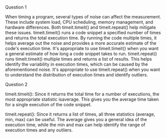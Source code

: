 Question 1

When timing a program, several types of noise can affect the measurement. 
These include system load, CPU scheduling, memory management, and hardware differences. 
Both timeit.timeit() and timeit.repeat() help mitigate these issues.
timeit.timeit() runs a code snippet a specified number of times and returns the total execution time. 
By running the code multiple times, it helps average out the noise and provides a more accurate estimate of the code's execution time. 
It's appropriate to use timeit.timeit() when you want a general estimate of how long a code snippet takes to run.
timeit.repeat() runs timeit.timeit() multiple times and returns a list of results. 
This helps identify the variability in execution times, which can be caused by the aforementioned noise. 
It's appropriate to use timeit.repeat() when you want to understand the distribution of execution times and identify outliers.

Question 2

timeit.timeit(): 
Since it returns the total time for a number of executions, the most appropriate statistic isaverage. 
This gives you the average time taken for a single execution of the code snippet.

timeit.repeat(): 
Since it returns a list of times, all three statistics (average, min, max) can be useful. 
The average gives you a general idea of the execution time, while the min and max can help identify the range of execution times and any outliers.



